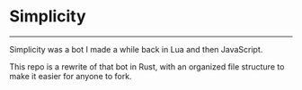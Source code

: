 # Simplicity

---
Simplicity was a bot I made a while back in Lua and then JavaScript.

This repo is a rewrite of that bot in Rust, with an organized file structure to make it easier for anyone to fork.